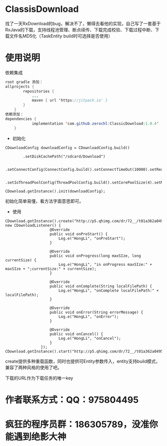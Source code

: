 # ClassisDownload
找了一天RxDownload的bug，解决不了，懒得去看他的实现，自己写了一套基于RxJava的下载，支持线程池管理、断点续传、下载完成校验、下载过程中断、下载文件名MD5化（TaskEntity build时可选择是否使用）
# 使用说明

依赖集成
``` java
root gradle 添加：
allprojects {
		repositories {
			...
			maven { url 'https://jitpack.io' }
		}
	}
依赖添加：
dependencies {
	        implementation 'com.github.zerochl:ClassicDownload:1.0.4'
	}
```

* 初始化
```language_key 
CDownloadConfig downloadConfig = CDownloadConfig.build()
    
        .setDiskCachePath("/sdcard/Download")
        
        .setConnectConfig(ConnectConfig.build().setConnectTimeOut(10000).setReadTimeOut(20000))
        
        .setIoThreadPoolConfig(ThreadPoolConfig.build().setCorePoolSize(4).setMaximumPoolSize(100).setKeepAliveTime(60));

CDownload.getInstance().init(downloadConfig);
```
初始化简单易懂，看方法字面意思即可。
* 使用
```language_key 
CDownload.getInstance().create("http://p5.qhimg.com/dr/72__/t01a362a049573708ae.png", new CDownloadListener() {
                    @Override
                    public void onPreStart() {
                        Log.e("HongLi", "onPreStart");
                    }

                    @Override
                    public void onProgress(long maxSIze, long currentSize) {
                        Log.e("HongLi", "in onProgress maxSIze:" + maxSIze + ";currentSize:" + currentSize);
                    }

                    @Override
                    public void onComplete(String localFilePath) {
                        Log.e("HongLi", "onComplete localFilePath:" + localFilePath);
                    }

                    @Override
                    public void onError(String errorMessage) {
                        Log.e("HongLi", "onError");
                    }

                    @Override
                    public void onCancel() {
                        Log.e("HongLi", "onCancel");
                    }
                });
CDownload.getInstance().start("http://p5.qhimg.com/dr/72__/t01a362a049573708ae.png");
```
create提供多种重载函数，同时也提供可Entity参数传入，entity支持build模式，兼容了两种风格的使用了吧。

下载的URL作为下载任务的唯一key

# 作者联系方式：QQ：975804495
# 疯狂的程序员群：186305789，没准你能遇到绝影大神
